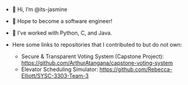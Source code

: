 - 👋 Hi, I’m @its-jasmine
- 👀 Hope to become a software engineer!
- 🌱 I’ve worked with Python, C, and Java.

- Here some links to repositories that I contributed to but do not own:
  - Secure & Transparent Voting System (Capstone Project): https://github.com/ArthurAtangana/capstone-voting-system
  - Elevator Scheduling Simulator: https://github.com/Rebecca-Elliott/SYSC-3303-Team-3

<!---
its-jasmine/its-jasmine is a ✨ special ✨ repository because its `README.md` (this file) appears on your GitHub profile.
You can click the Preview link to take a look at your changes.
- 💞️ I’m looking to collaborate on ...

- 📫 How to reach me ...

--->
